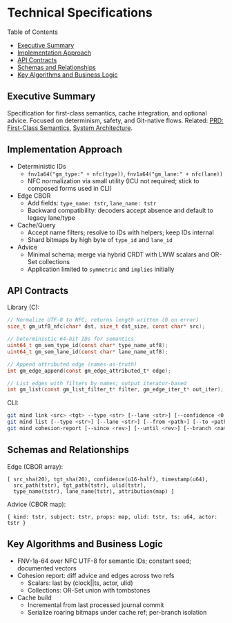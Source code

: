 # Technical Specifications

Table of Contents
- [Executive Summary](#executive-summary)
- [Implementation Approach](#implementation-approach)
- [API Contracts](#api-contracts)
- [Schemas and Relationships](#schemas-and-relationships)
- [Key Algorithms and Business Logic](#key-algorithms-and-business-logic)

## Executive Summary
Specification for first-class semantics, cache integration, and optional advice. Focused on determinism, safety, and Git-native flows. Related: [PRD: First-Class Semantics](../PRDs/PRD-git-mind-semantics-time-travel-prototype.md), [System Architecture](../architecture/System_Architecture.md).

## Implementation Approach
- Deterministic IDs
  - `fnv1a64("gm_type:" + nfc(type))`, `fnv1a64("gm_lane:" + nfc(lane))`
  - NFC normalization via small utility (ICU not required; stick to composed forms used in CLI)
- Edge CBOR
  - Add fields: `type_name: tstr`, `lane_name: tstr`
  - Backward compatibility: decoders accept absence and default to legacy lane/type
- Cache/Query
  - Accept name filters; resolve to IDs with helpers; keep IDs internal
  - Shard bitmaps by high byte of `type_id` and `lane_id`
- Advice
  - Minimal schema; merge via hybrid CRDT with LWW scalars and OR-Set collections
  - Application limited to `symmetric` and `implies` initially

## API Contracts

Library (C):
```c
// Normalize UTF-8 to NFC; returns length written (0 on error)
size_t gm_utf8_nfc(char* dst, size_t dst_size, const char* src);

// Deterministic 64-bit IDs for semantics
uint64_t gm_sem_type_id(const char* type_name_utf8);
uint64_t gm_sem_lane_id(const char* lane_name_utf8);

// Append attributed edge (names-as-truth)
int gm_edge_append(const gm_edge_attributed_t* edge);

// List edges with filters by names; output iterator-based
int gm_list(const gm_list_filter_t* filter, gm_edge_iter_t* out_iter);
```

CLI:
```bash
git mind link <src> <tgt> --type <str> [--lane <str>] [--confidence <0..1>]
git mind list [--type <str>] [--lane <str>] [--from <path>] [--to <path>]
git mind cohesion-report [--since <rev>] [--until <rev>] [--branch <name>]
```

## Schemas and Relationships

Edge (CBOR array):
```
[ src_sha(20), tgt_sha(20), confidence(u16-half), timestamp(u64),
  src_path(tstr), tgt_path(tstr), ulid(tstr),
  type_name(tstr), lane_name(tstr), attribution(map) ]
```

Advice (CBOR map):
```
{ kind: tstr, subject: tstr, props: map, ulid: tstr, ts: u64, actor: tstr }
```

## Key Algorithms and Business Logic
- FNV-1a-64 over NFC UTF-8 for semantic IDs; constant seed; documented vectors
- Cohesion report: diff advice and edges across two refs
  - Scalars: last by (clock||ts, actor, ulid)
  - Collections: OR-Set union with tombstones
- Cache build
  - Incremental from last processed journal commit
  - Serialize roaring bitmaps under cache ref; per-branch isolation
